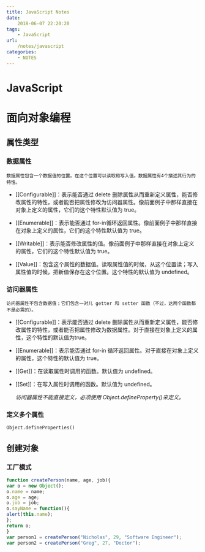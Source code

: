 ```yaml
---
title: JavaScript Notes
date: 
    2018-06-07 22:20:20
tags: 
    - JavaScript
url:
    /notes/javascript
categories:
    - NOTES
---
```


# JavaScript

# 面向对象编程

## 属性类型
### 数据属性
    数据属性包含一个数据值的位置。在这个位置可以读取和写入值。数据属性有4个描述其行为的特性。
- [[Configurable]]：表示能否通过 delete 删除属性从而重新定义属性，能否修改属性的特性，或者能否把属性修改为访问器属性。像前面例子中那样直接在对象上定义的属性，它们的这个特性默认值为 true。

- [[Enumerable]]：表示能否通过 for-in循环返回属性。像前面例子中那样直接在对象上定义的属性，它们的这个特性默认值为 true。

- [[Writable]]：表示能否修改属性的值。像前面例子中那样直接在对象上定义的属性，它们的这个特性默认值为 true。
- [[Value]]：包含这个属性的数据值。读取属性值的时候，从这个位置读；写入属性值的时候，把新值保存在这个位置。这个特性的默认值为 undefined。

### 访问器属性
    访问器属性不包含数据值；它们包含一对儿 getter 和 setter 函数（不过，这两个函数都不是必需的）。
- [[Configurable]]：表示能否通过 delete 删除属性从而重新定义属性，能否修改属性的特性，或者能否把属性修改为数据属性。对于直接在对象上定义的属性，这个特性的默认值为true。
- [[Enumerable]]：表示能否通过 for-in 循环返回属性。对于直接在对象上定义的属性，这个特性的默认值为 true。
- [[Get]]：在读取属性时调用的函数。默认值为 undefined。
- [[Set]]：在写入属性时调用的函数。默认值为 undefined。
    
    *访问器属性不能直接定义，必须使用 Object.defineProperty()来定义。*
    
### 定义多个属性
    Object.defineProperties()
    
## 创建对象

### 工厂模式
```javascript
function createPerson(name, age, job){
var o = new Object();
o.name = name;
o.age = age;
o.job = job;
o.sayName = function(){
alert(this.name);
};
return o;
}
var person1 = createPerson("Nicholas", 29, "Software Engineer");
var person2 = createPerson("Greg", 27, "Doctor");
```



